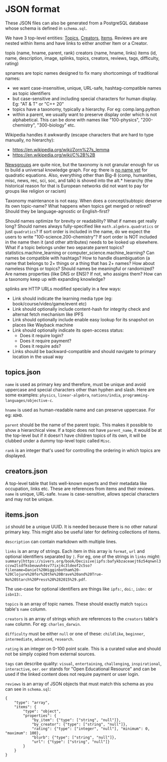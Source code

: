 # JSON format

These JSON files can also be generated from a PostgreSQL database whose schema is defined in `schema.sql`.

We have 3 top-level entities: [Topics](topics.json), [Creators](creators.json), [Items](items.json). Reviews are are nested within Items and have links to either another Item or a Creator.

topis (name, hname, parent, rank)
creators (name, hname, links)
items (id, name, description, image, splinks, topics, creators, reviews, tags, difficulty, rating)

spnames are topic names designed to fix many shortcomings of traditional names:
- we want case-insensitive, unique, URL-safe, hashtag-compatible names as topic identifiers
- but case-sensitive and including special characters for human display. Eg: "AT & T" or "C++ 20"
- topics have a taxonomy, typically a hierarchy. For eg: comp.lang.python
- within a parent, we usually want to preserve display order which is not alphabetical. This can be done with names like "100-physics", "200-chemistry", "300-biology" etc.

Wikipedia handles it awkwardly (escape characters that are hard to type manually, no hierarchy):
- https://en.wikipedia.org/wiki/Zorn%27s_lemma
- https://en.wikipedia.org/wiki/C%2B%2B

[Newsgroups](https://www.big-8.org/wiki/Big-8_Usenet_hierarchies) are quite nice, but the taxonomy is not granular enough for us to build a universal knowledge graph. For eg: there is [no name yet](https://news.novabbs.org/usenet/article-flat.php?id=34&group=news.announce.newgroups#34) for quadratic equations. Also, everything other than Big-8 (comp, humanities, misc, news, rec, sci, soc, and talk) is shoved into the alt.* hierarchy (the historical reason for that is European networks did not want to pay for groups like religion or racism)

Taxonomy maintenance is not easy. When does a concept/subtopic deserve its own topic-name? What happens when topics get merged or retired? Should they be language-agnostic or English-first? 

Should names optimize for brevity or readability? What if names get really long?
Should names always fully-specified like `math.algebra.quadratics` or just `quadratics`?
If sort order is included in the name, do we expect the users to write "100-science.200-chemistry"?
If sort order is NOT included in the name then it (and other attributes) needs to be looked up elsewhere.
What if a topic belongs under two separate parent topics? statistics.machine_learning or computer_science.machine_learning?
Can names be compatible with hashtags?
How to handle disambiguation (a name that belongs to 2+ things or a thing that has 2+ names?
How about nameless things or topics?
Should names be meaningful or randomized?
Are names properties (like DNS or ENS)? If not, who assigns them?
How can a taxonomy keep up with expanding knowledge?


splinks are HTTP URLs modified specially in a few ways:
- Link should indicate the learning media type (eg: book/course/video/game/event etc)
- Link should optionally include content-hash for integrity check and alternat fetch mechanism like IPFS
- Link should optionally include enable easy lookup for its snapshot on places like Wayback machine
- Link should optionally indicate its open-access status: 
    - Does it require login?
    - Does it require payment?
    - Does it require ads?
- Links should be backward-compatible and should navigate to primary location in the usual way

## topics.json

`name` is used as primary key and therefore, must be unique and avoid uppercase and special characters other than hyphen and slash. Here are some examples: `physics`, `linear-algebra`, `nations/india`, `programming-languages/objective-c`.

`hname` is used as human-readable name and can preserve uppercase. For eg: `ADHD`.

`parent` should be the name of the parent topic. This makes it possible to show a hierarchical view. If a topic does not have `parent_name`, it would be at the top-level but if it doesn't have children topics of its own, it will be clubbed under a dummy top-level topic called `Misc`.

`rank` is an integer that's used for controlling the ordering in which topics are displayed.

## creators.json

A top-level table that lists well-known experts and their metadata like occupation, links etc. These are references from items and their reviews.
`name` is unique, URL-safe.
`hname` is case-sensitive, allows special characters and may not be unique.

## items.json

`id` should be a unique UUID. It is needed because there is no other natural primary key. This might also be useful later for defining collections of items.

`description` can contain markdown with multiple lines.

`links` is an array of strings. Each item in this array is `format`, `url` and optional identifiers separated by `|`. For eg, one of the strings in `links` might: `summary|https://sivers.org/book/Decisive|ipfs:bafykbzaceaejt6z54qnwnl3ccvw2lsdfksbeuwuh4sv77ixj4c3ldeof2c5so?filename=Daniel%20Higginbotham%20-%20Clojure%20for%20the%20Brave%20and%20True-No%20Starch%20Press%20%282015%29.pdf`.

The use-case for optional identifiers are things like `ipfs:`, `doi:`, `isbn:` or `isbn13:`.

`topics` is an array of topic names. These should exactly match `topics` table's `name` column.

`creators` is an array of strings which are references to the `creators` table's `name` column. For eg: `charles_darwin`.

`difficulty` must be either `null` or one of these: `childlike`, `beginner`, `intermediate`, `advanced`, `research`.

`rating` is an integer on 0-100 point scale. This is a curated value and should not be simply copied from external sources.

`tags` can describe quality: `visual`, `entertaining`, `challenging`, `inspirational`, `interactive`, `oer`. `oer` stands for "Open Educational Resource" and can be used if the linked content does not require payment or user login.

`reviews` is an array of JSON objects that must match this schema as you can see in `schema.sql`:

```
{
	"type": "array",
	"items": {
		"type": "object",
		"properties": {
			"by_item": {"type": ["string", "null"]},
			"by_creator": {"type": ["string", "null"]},
			"rating": {"type": ["integer", "null"], "minimum": 0, "maximum": 100},
			"blurb": {"type": ["string", "null"]},
			"url": {"type": ["string", "null"]}
		}
	}
}
```

